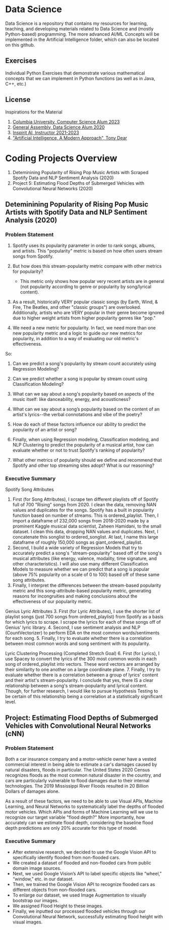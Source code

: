 # Data Science

Data Science is a repository that contains my resources for learning, teaching, and developing materials related to Data Science and (mostly Python-based) programming. The more advanced AI/ML Concepts will be implemented in the Artificial Intelligence folder, which can also be located on this github. 

## Exercises

Individual Python Exercises that demonstrate various mathematical concepts that we can implement in Python functions (as well as in Java, C++, etc.)

## License

Inspirations for the Material
1. [Columbia University, Computer Science Alum 2023](https://datascience.columbia.edu/education/#:~:text=Ours%20is%20one%20of%20the,science%20programs%20in%20the%20world.)
2. [General Assembly, Data Science Alum 2020](https://generalassemb.ly/education/data-science/new-york-city)
3. [Inspirit AI, Instructor 2021-2023](https://www.inspiritai.com/)
4. ["Artificial Intelligence, A Modern Approach", Tony Dear](https://aima.cs.berkeley.edu/)

# Coding Projects Overview
1. Deteminining Popularity of Rising Pop Music Artists with Scraped Spotify Data and NLP Sentiment Analysis (2020)
2. Project 5: Estimating Flood Depths of Submerged Vehicles with Convolutional Neural Networks (2020)

## Deteminining Popularity of Rising Pop Music Artists with Spotify Data and NLP Sentiment Analysis (2020)

### Problem Statement
1. Spotify uses its popularity parameter in order to rank songs, albums, and artists. This "popularity" metric is based on how often users stream songs from Spotify. 

2. But how does this stream-popularity metric compare with other metrics for popularity? 
    - This metric only shows how popular very recent artists are in general (not popularity according to genre or popularity by song/lyrical content). 

3. As a result, historically VERY popular classic songs (by Earth, Wind, & Fire, The Beatles, and other "classic groups") are overlooked. Additionally, artists who are VERY popular in their genre become ignored due to higher weight artists from higher popularity genres like "pop." 

4. We need a new metric for popularity. In fact, we need more than one new popularity metric and a logic to guide our new metrics for popularity, in addition to a way of evaluating our old metric's effectiveness.

So:

1. Can we predict a song's popularity by stream count accurately using Regression Modeling?

2. Can we predict whether a song is popular by stream count using Classification Modeling?

3. What can we say about a song's popularity based on aspects of the music itself: like danceability, energy, and acousticness? 

4. What can we say about a song’s popularity based on the content of an artist's lyrics--the verbal connotations and vibe of the poetry? 

5. How do each of these factors influence our ability to predict the popularity of an artist or song?

6. Finally, when using Regression modeling, Classification modeling, and NLP Clustering to predict the popularity of a musical artist, how can evaluate whether or not to trust Spotify's ranking of popularity? 

7. What other metrics of popularity should we define and recommend that Spotify and other top streaming sites adopt? What is our reasoning?

### Executive Summary
Spotify Song Attributes
1. First (for Song Attributes), I scrape ten different playlists off of Spotify full of 700 "Rising" songs from 2020. I clean the data, removing NAN values and duplicates for the songs. Spotify has a built in popularity function based on number of streams. This is ordered_playlist. Then, I import a dataframe of 232,000 songs from 2018-2020 made by a prominent Kaggle musical data scientist, Zaheen Hamidani, to the small dataset. I clean this data, dropping NAN values and duplicates. Next, I concatenate this songlist to ordered_songlist. At last, I name this large dataframe of roughly 150,000 songs as giant_ordered_playlist.
2. Second, I build a wide variety of Regression Models that try to accurately predict a song's "stream-popularity" based off of the song's musical attributes (like energy, valence, modality, time signature, and other characteristics). I will also use many different Classification Models to measure whether we can predict that a song is popular (above 75% popularity on a scale of 0 to 100) based off of these same song attributes. 
3. Finally, I interpret the differences between the stream-based popularity metric and this song-attribute-based popularity metric, generating reasons for incongruities and making conclusions about the effectiveness of our popularity metric.

Genius Lyric Attributes
3. First (for Lyric Attributes), I use the shorter list of playlist songs (just 700 songs from ordered_playlist) from Spotify as a basis for which lyrics to scrape. I scrape the lyrics for each of these songs off of Genius' lyric library.
4. Second, I use sentiment analysis and NLP (CountVectorizer) to perform EDA on the most common words/sentiments for each song.
5. Finally, I try to evaluate whether there is a correlation between most common words and song sentiment with its popularity. 

Lyric Clustering Processing (Completed Stretch Goal)
6. First (for Lyrics), I use Spacey to convert the lyrics of the 300 most common words in each song of ordered_playlist into vectors. These word vectors are arranged by their similarity to one another on a large coordinate plane. 
7. Finally, I try to evaluate whether there is a correlation between a group of lyrics' content and their artist's stream-popularity. I conclude that yes, there IS a clear relationship between a song's stream-popularity and lyrical content. Though, for further research, I would like to pursue Hypothesis Testing to be certain of this relationship being a correlation at a statistically significant level.

## Project: Estimating Flood Depths of Submerged Vehicles with Convolutional Neural Networks (cNN)

### Problem Statement

Both a car insurance company and a motor-vehicle owner have a vested commercial interest in being able to estimate a car's damages caused by natural disasters, floods in particular. The United States 2020 Census recognizes floods as the most common natural disaster in the country, and cars are particularly vulnerable to flood damages due to their internal technologies. The 2019 Mississippi River Floods resulted in 20 Billion Dollars of damages alone. 

As a result of these factors, we need to be able to use Visual APIs, Machine Learning, and Neural Networks to systematically label the depths of flooded motor vehicles. Which APIs and forms of Machine Learning will we use to recognize our target variable "flood depth?" More importantly, how accurately can we estimate flood depth, considering the baseline flood depth predictions are only 20% accurate for this type of model.

### Executive Summary
- After extensive research, we decided to use the Google Vision API to specifically identify flooded from non-flooded cars. 
- We created a dataset of flooded and non-flooded cars from public domain image sources. 
- Next, we used Google Vision’s API to label specific objects like “wheel,” “window,” etc. in our dataset.
- Then, we trained the Google Vision API to recognize flooded cars as different objects from non-flooded cars.
- To enlarge our dataset, we used Image Augmentation to visually bootstrap our images. 
- We assigned Flood Height to these images.
- Finally, we inputted our processed flooded vehicles through our Convolutional Neural Network, successfully estimating flood height with visual images.